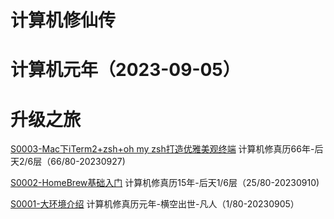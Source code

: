 
# 计算机修仙传

# 计算机元年（2023-09-05）

# 升级之旅
[S0003-Mac下iTerm2+zsh+oh my zsh打造优雅美观终端](./01-练体/S0003-Mac下iTerm2+zsh+ohmyzsh打造优雅美观终端.md) 计算机修真历66年-后天2/6层（66/80-20230927)

[S0002-HomeBrew基础入门](./01-练体/S0002-HomeBrew基础入门.md) 计算机修真历15年-后天1/6层（25/80-20230910)

[S0001-大环境介绍](./00-大纲/S0001-横空出世-修真界大环境.md) 计算机修真历元年-横空出世-凡人（1/80-20230905）

